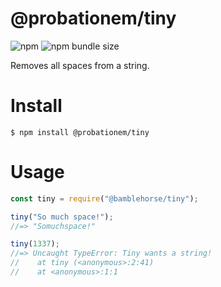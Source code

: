 # @probationem/tiny

![npm](https://img.shields.io/npm/v/@probationem/tiny) ![npm bundle size](https://img.shields.io/bundlephobia/min/agustinbarrientos/probationem-tiny)

Removes all spaces from a string.

# Install
```
$ npm install @probationem/tiny
```

# Usage
```js
const tiny = require("@bamblehorse/tiny");

tiny("So much space!");
//=> "Somuchspace!"

tiny(1337);
//=> Uncaught TypeError: Tiny wants a string!
//    at tiny (<anonymous>:2:41)
//    at <anonymous>:1:1
```

